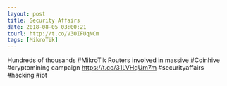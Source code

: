 ```yaml
---
layout: post
title: Security Affairs
date: 2018-08-05 03:00:21
tourl: http://t.co/V3OIFUqNCm
tags: [MikroTik]
---
```

Hundreds of thousands #MikroTik Routers involved in massive #Coinhive #cryptomining campaign
https://t.co/31LVHqUm7m
#securityaffairs #hacking #iot